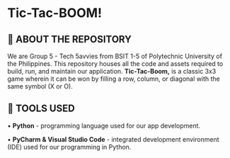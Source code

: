 # Tic-Tac-BOOM!

## 📌 **ABOUT THE REPOSITORY**


We are Group 5 - Tech 5avvies from BSIT 1-5 of Polytechnic University of the Philippines. This repository houses all the code and assets required to build, run, and maintain our application. **Tic-Tac-Boom,** is a classic 3x3 game wherein it can be won by filling a row, column, or diagonal with the same symbol (X or O).

## 🔧 **TOOLS USED**

• **Python** - programming language used for our app development.

• **PyCharm & Visual Studio Code** - integrated development environment (IDE) used for our programming in Python.
